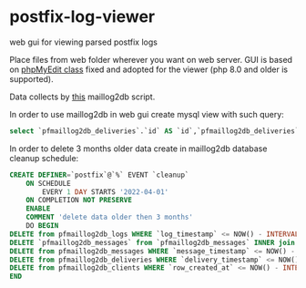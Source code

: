 # postfix-log-viewer
web gui for viewing parsed postfix logs

Place files from web folder wherever you want on web server. GUI is based on [phpMyEdit class](https://www.phpmyedit.org/) fixed and adopted for the viewer (php 8.0 and older is supported).

Data collects by [this](https://github.com/drlight17/maillog2db) maillog2db script.

In order to use maillog2db in web gui create mysql view with such query:
~~~sql
select `pfmaillog2db_deliveries`.`id` AS `id`,`pfmaillog2db_deliveries`.`delivery_timestamp` AS `delivery_timestamp`,`pfmaillog2db_deliveries`.`delivery_queueid` AS `queueid`,concat_ws('',`pfmaillog2db_messages`.`message_from`,`pfmaillog2db_deliveries`.`delivery_from`) AS `from`,`pfmaillog2db_deliveries`.`delivery_to` AS `to`,`pfmaillog2db_messages`.`message_subject` AS `subject`,`pfmaillog2db_messages`.`message_size` AS `size`,`pfmaillog2db_deliveries`.`delivery_status` AS `status`,`pfmaillog2db_deliveries`.`delivery_statusext` AS `status_advanced` from (`pfmaillog2db_deliveries` left join `pfmaillog2db_messages` on(`pfmaillog2db_deliveries`.`delivery_queueid` = `pfmaillog2db_messages`.`message_queueid`))
~~~

In order to delete 3 months older data create in maillog2db database cleanup schedule:
~~~sql
CREATE DEFINER=`postfix`@`%` EVENT `cleanup`
	ON SCHEDULE
		EVERY 1 DAY STARTS '2022-04-01'
	ON COMPLETION NOT PRESERVE
	ENABLE
	COMMENT 'delete data older then 3 months'
	DO BEGIN
DELETE from pfmaillog2db_logs WHERE `log_timestamp` <= NOW() - INTERVAL 3 MONTH;
DELETE `pfmaillog2db_messages` from `pfmaillog2db_messages` INNER join `pfmaillog2db_deliveries` on `pfmaillog2db_messages`.`message_queueid`=`pfmaillog2db_deliveries`.`delivery_queueid` where `pfmaillog2db_messages`.`message_timestamp` = '0000-00-00 00:00:00' AND `pfmaillog2db_deliveries`.`delivery_timestamp` <= NOW() - INTERVAL 3 MONTH;
DELETE from pfmaillog2db_messages WHERE `message_timestamp` <= NOW() - INTERVAL 3 MONTH;
DELETE from pfmaillog2db_deliveries WHERE `delivery_timestamp` <= NOW() - INTERVAL 3 MONTH;
DELETE from pfmaillog2db_clients WHERE `row_created_at` <= NOW() - INTERVAL 3 MONTH;
END
~~~

